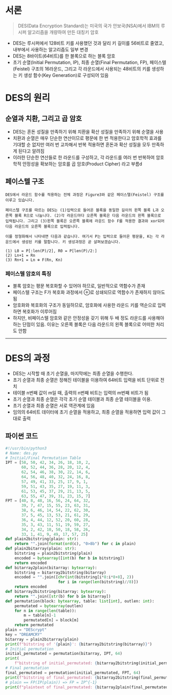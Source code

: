 # 서론

> DES(Data Encryption Standard)는 미국의 국가 안보국(NSA)에서 IBM의 루시퍼 알고리즘을 개량하여 만든 대칭키 암호
* DES는 루시퍼에서 128비트 키를 사용했던 것과 달리 키 길이를 56비트로 줄였고, 내부에서 사용하는 알고리즘도 일부 변경
* DES는 8바이트(64비트)를 한 블록으로 하는 블록 암호
* 초기 순열(Initial Permutation, IP), 최종 순열(Final Permutation, FP), 페이스텔(Feistel) 구조의 16라운드, 그리고 각 라운드에서 사용되는
48비트의 키를 생성하는 키 생성 함수(Key Generation)로 구성되어 있음

# DES의 원리

## 순열과 치환, 그리고 곱 암호
* DES는 혼돈 성질을 만족하기 위해 치환을 확산 성질을 만족하기 위해 순열을 사용
* 치환과 순열은 매우 단순한 연산이므로 평문에 한 번 적용한다고 암호학적 효과를 기대할 순 없지만 여러 번 교차해서 반복 적용하면
혼돈과 확산 성질을 모두 만족하게 된다고 알려짐
* 이러한 단순한 연산들로 한 라운드를 구성하고, 각 라운드를 여러 번 반복하여 암호학적 안정성을 확보하는 암호를 곱 암호(Product Cipher) 라고 부름d

## 페이스텔 구조
```
DES에서 라운드 함수를 적용하는 전체 과정은 Figure3와 같은 페이스텔(Feistel) 구조를 이루고 있습니다.

페이스텔 구조를 따르는 DES는 (1)입력으로 들어온 블록을 동일한 길이의 왼쪽 블록 L과 오른쪽 블록 R으로 나눕니다. (2)각 라운드마다 오른쪽 블록은 다음 라운드의 왼쪽 블록으로 입력됩니다. 그리고 (3)왼쪽 블록은 오른쪽 블록에 라운드 함수 F를 적용한 결과와 xor되어 다음 라운드의 오른쪽 블록으로 입력됩니다.

이를 정형화해서 나타내면 다음과 같습니다. 여기서 P는 입력으로 들어온 평문을, K는 각 라운드에서 생성된 키를 말합니다. 키 생성과정은 곧 살펴보겠습니다.

(1) L0 = P[:len(P)/2], R0 = P[len(P)/2:]
(2) Ln+1 = Rn
(3) Rn+1 = Ln ⊕ F(Rn, Kn)
```

### 페이스텔 암호의 특징
* 블록 암호는 평문 복호화할 수 있어야 하므로, 일반적으로 역함수가 존재
* 페이스텔 구조는 F가 복호화 과정에서 ⊕로 상쇄되므로 역함수가 존재하지 않아도 됨
* 암호화와 복호화의 구조가 동일하므로, 암호화에 사용한 라운드 키를 역순으로 입력하면 복호화가 이루어짐
* 하지만, 비페이스텔 암호와 같은 안정성을 갖기 위해 두 배 정도 라운드를 사용해야하는 단점이 있음. 이유는 오른쪽 블록은 다음 라운드의 왼쪽 블록으로 어떠한 처리도 안함

---

# DES의 과정
* DES는 시작할 때 초기 순열을, 마지막에는 최종 순열을 수행한다.
* 초기 순열과 최종 순열은 정해진 테이블을 이용하여 64비트 입력을 비트 단위로 전치
* 테이블 n번째 값이 m일 때, 출력의 n번째 비트는 입력의 m번째 비트가 됨
* 초기 순열과 최종 순열은 각각 초기 순열 테이블과 최종 순열 테이블을 이용.
* 초기 순열과 최종 순열은 서로 역관계에 있음
* 임의의 64비트 데이터에 초기 순열을 적용하고, 최종 순열을 적용하면 입력 값이 그대로 출력

## 파이썬 코드
```python
#!/usr/bin/python3
# Name: des.py
# Initial/Final Permutation Table
IPT = [58, 50, 42, 34, 26, 18, 10, 2,
       60, 52, 44, 36, 28, 20, 12, 4,
       62, 54, 46, 38, 30, 22, 14, 6,
       64, 56, 48, 40, 32, 24, 16, 8,
       57, 49, 41, 33, 25, 17, 9, 1,
       59, 51, 43, 35, 27, 19, 11, 3,
       61, 53, 45, 37, 29, 21, 13, 5,
       63, 55, 47, 39, 31, 23, 15, 7]
FPT = [40, 8, 48, 16, 56, 24, 64, 32,
       39, 7, 47, 15, 55, 23, 63, 31,
       38, 6, 46, 14, 54, 22, 62, 30,
       37, 5, 45, 13, 53, 21, 61, 29,
       36, 4, 44, 12, 52, 20, 60, 28,
       35, 3, 43, 11, 51, 19, 59, 27,
       34, 2, 42, 10, 50, 18, 58, 26,
       33, 1, 41, 9, 49, 17, 57, 25]
def plain2bitstring(plain: str):
    return "".join(format(ord(c), "0>8b") for c in plain)
def plain2bitarray(plain: str):
    bitstring = plain2bitstring(plain)
    encoded = bytearray([int(b) for b in bitstring])
    return encoded
def bitarray2plain(bitarray: bytearray):
    bitstring = bitarray2bitstring(bitarray)
    encoded = "".join([chr(int(bitstring[i*8:i*8+8], 2))
                       for i in range(len(bitstring)//8)])
    return encoded
def bitarray2bitstring(bitarray: bytearray):
    return "".join([str(b) for b in bitarray])
def permutation(block: bytearray, table: list[int], outlen: int):
    permutated = bytearray(outlen)
    for n in range(len(table)):
        m = table[n]-1
        permutated[n] = block[m]
    return permutated
plain = "DEScrypt"
key = "DREAMCRY"
bitarray = plain2bitarray(plain)
print(f"bitstring of '{plain}': {bitarray2bitstring(bitarray)}")
# Initial permutation
initial_permutated = permutation(bitarray, IPT, 64)
print(
    f"bitstring of initial_permutated: {bitarray2bitstring(initial_permutated)}")
# Final permutation
final_permutated = permutation(initial_permutated, FPT, 64)
print(f"bitstring of final_permutated: {bitarray2bitstring(final_permutated)}")
# plain == FP(IP(plain)) => FP = IP^{-1}
print(f"plaintext of final_permutated: {bitarray2plain(final_permutated)}")
```